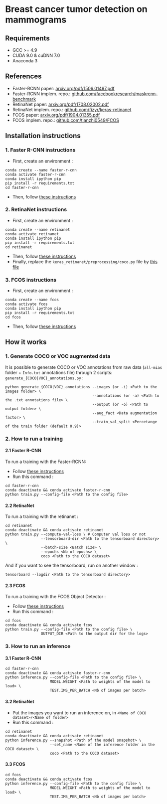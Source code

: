 # Breast cancer tumor detection on mammograms

## Requirements

- GCC >= 4.9
- CUDA 9.0 & cuDNN 7.0
- Anaconda 3

## References

- Faster-RCNN paper: [arxiv.org/pdf/1506.01497.pdf](https://arxiv.org/pdf/1506.01497.pdf)
- Faster-RCNN implem. repo.: [github.com/facebookresearch/maskrcnn-benchmark](https://github.com/facebookresearch/maskrcnn-benchmark)
- RetinaNet paper: [arxiv.org/pdf/1708.02002.pdf](https://arxiv.org/pdf/1708.02002.pdf)
- RetinaNet implem. repo.: [github.com/fizyr/keras-retinanet](https://github.com/fizyr/keras-retinanet)
- FCOS paper: [arxiv.org/pdf/1904.01355.pdf](https://arxiv.org/pdf/1904.01355.pdf)
- FCOS implem. repo.: [github.com/tianzhi0549/FCOS](https://github.com/tianzhi0549/FCOS)

## Installation instructions

### 1. Faster R-CNN instructions

- First, create an environment :

```
conda create --name faster-r-cnn
conda activate faster-r-cnn
conda install ipython pip
pip install -r requirements.txt
cd faster-r-cnn
```

- Then, follow [these instructions](https://github.com/facebookresearch/maskrcnn-benchmark/blob/master/INSTALL.md)

### 2. RetinaNet instructions

- First, create an environment :

```
conda create --name retinanet
conda activate retinanet
conda install ipython pip
pip install -r requirements.txt
cd retinanet
```

- Then, follow [these instructions](https://github.com/fizyr/keras-retinanet#installation)
- Finally, replace the `keras_retinanet/preprocessing/coco.py` file by [this file](https://github.com/delmalih/mias-mammography-obj-detection/blob/master/retinanet/coco.py)

### 3. FCOS instructions

- First, create an environment :

```
conda create --name fcos
conda activate fcos
conda install ipython pip
pip install -r requirements.txt
cd fcos
```

- Then, follow [these instructions](https://github.com/tianzhi0549/FCOS#installation)

## How it works

### 1. Generate COCO or VOC augmented data

It is possible to generate COCO or VOC annotations from raw data (`all-mias` folder + `Info.txt` annotations file) through 2 scripts: `generate_{COCO|VOC}_annotations.py` :

```
python generate_{COCO|VOC}_annotations --images (or -i) <Path to the images folder> \
                                       --annotations (or -a) <Path to the .txt annotations file> \
                                       --output (or -o) <Path to output folder> \
                                       --aug_fact <Data augmentation factor> \
                                       --train_val_split <Percetange of the train folder (default 0.9)>
```

### 2. How to run a training

#### 2.1 Faster R-CNN

To run a training with the Faster-RCNN:

- Follow [these instructions](https://github.com/facebookresearch/maskrcnn-benchmark#adding-your-own-dataset)
- Run this command :

```
cd faster-r-cnn
conda deactivate && conda activate faster-r-cnn
python train.py --config-file <Path to the config file>
```

#### 2.2 RetinaNet

To run a training with the retinanet :

```
cd retinanet
conda deactivate && conda activate retinanet
python train.py --compute-val-loss \ # Computer val loss or not
                --tensorboard-dir <Path to the tensorboard directory> \
                --batch-size <Batch size> \
                --epochs <Nb of epochs> \
                coco <Path to the COCO dataset>
```

And if you want to see the tensorboard, run on another window :

```
tensorboard --logdir <Path to the tensorboard directory>
```

#### 2.3 FCOS

To run a training with the FCOS Object Detector :

- Follow [these instructions](https://github.com/tianzhi0549/FCOS/issues/54#issuecomment-497558687)
- Run this command :

```
cd fcos
conda deactivate && conda activate fcos
python train.py --config-file <Path to the config file> \
                OUTPUT_DIR <Path to the output dir for the logs>
```

### 3. How to run an inference

#### 3.1 Faster R-CNN

```
cd faster-r-cnn
conda deactivate && conda activate faster-r-cnn
python inference.py --config-file <Path to the config file> \
                    MODEL.WEIGHT <Path to weights of the model to load> \
                    TEST.IMS_PER_BATCH <Nb of images per batch>
```


#### 3.2 RetinaNet

- Put the images you want to run an inference on, in `<Name of COCO dataset>/<Name of folder>`
- Run this command :

```
cd retinanet
conda deactivate && conda activate retinanet
python inference.py --snapshot <Path of the model snapshot> \
                    --set_name <Name of the inference folder in the COCO dataset> \
                    coco <Path to the COCO dataset>
```

#### 3.3 FCOS

```
cd fcos
conda deactivate && conda activate fcos
python inference.py --config-file <Path to the config file> \
                    MODEL.WEIGHT <Path to weights of the model to load> \
                    TEST.IMS_PER_BATCH <Nb of images per batch>
```
